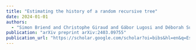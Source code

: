 ```yaml
---
title: "Estimating the history of a random recursive tree"
date: 2024-01-01
authors:
  - "Simon Briend and Christophe Giraud and Gábor Lugosi and Déborah Sulem"
publication: "arXiv preprint arXiv:2403.09755"
publication_url: "https://scholar.google.com/scholar?oi=bibs&hl=en&q=Estimating+the+history+of+a+random+recursive+tree"
---
```

